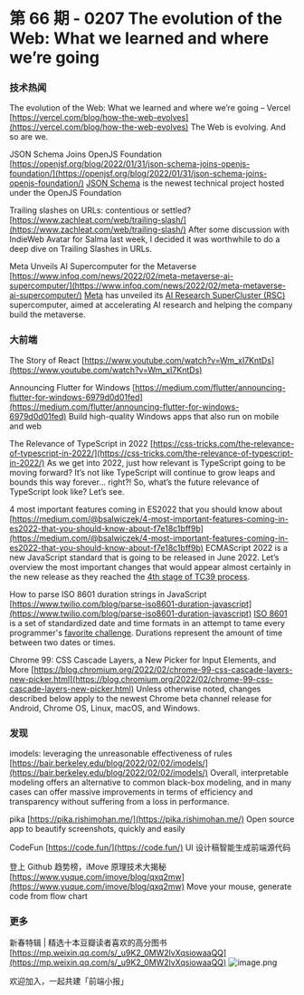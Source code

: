# 第 66 期 - 0207 The evolution of the Web: What we learned and where we’re going
### 技术热闻
The evolution of the Web: What we learned and where we’re going – Vercel
[https://vercel.com/blog/how-the-web-evolves](https://vercel.com/blog/how-the-web-evolves)
The Web is evolving. And so are we.

JSON Schema Joins OpenJS Foundation
[https://openjsf.org/blog/2022/01/31/json-schema-joins-openjs-foundation/](https://openjsf.org/blog/2022/01/31/json-schema-joins-openjs-foundation/)
[JSON Schema](https://json-schema.org/) is the newest technical project hosted under the OpenJS Foundation

Trailing slashes on URLs: contentious or settled?
[https://www.zachleat.com/web/trailing-slash/](https://www.zachleat.com/web/trailing-slash/)
After some discussion with IndieWeb Avatar for Salma last week, I decided it was worthwhile to do a deep dive on Trailing Slashes in URLs.

Meta Unveils AI Supercomputer for the Metaverse
[https://www.infoq.com/news/2022/02/meta-metaverse-ai-supercomputer/](https://www.infoq.com/news/2022/02/meta-metaverse-ai-supercomputer/)
[Meta](https://about.facebook.com/meta) has unveiled its [AI Research SuperCluster (RSC)](https://ai.facebook.com/blog/ai-rsc) supercomputer, aimed at accelerating AI research and helping the company build the metaverse.

### 大前端
The Story of React
[https://www.youtube.com/watch?v=Wm_xI7KntDs](https://www.youtube.com/watch?v=Wm_xI7KntDs)

Announcing Flutter for Windows
[https://medium.com/flutter/announcing-flutter-for-windows-6979d0d01fed](https://medium.com/flutter/announcing-flutter-for-windows-6979d0d01fed)
Build high-quality Windows apps that also run on mobile and web

The Relevance of TypeScript in 2022
[https://css-tricks.com/the-relevance-of-typescript-in-2022/](https://css-tricks.com/the-relevance-of-typescript-in-2022/)
As we get into 2022, just how relevant is TypeScript going to be moving forward? It’s not like TypeScript will continue to grow leaps and bounds this way forever… right?! So, what’s the future relevance of TypeScript look like? Let’s see.

4 most important features coming in ES2022 that you should know about
[https://medium.com/@bsalwiczek/4-most-important-features-coming-in-es2022-that-you-should-know-about-f7e18c1bff9b](https://medium.com/@bsalwiczek/4-most-important-features-coming-in-es2022-that-you-should-know-about-f7e18c1bff9b)
ECMAScript 2022 is a new JavaScript standard that is going to be released in June 2022. Let’s overview the most important changes that would appear almost certainly in the new release as they reached the [4th stage of TC39 process](https://tc39.es/process-document/).

How to parse ISO 8601 duration strings in JavaScript
[https://www.twilio.com/blog/parse-iso8601-duration-javascript](https://www.twilio.com/blog/parse-iso8601-duration-javascript)
[ISO 8601](https://en.wikipedia.org/wiki/ISO_8601) is a set of standardized date and time formats in an attempt to tame every programmer's [favorite challenge](https://www.reddit.com/r/ProgrammerHumor/comments/j7g110/how_to_use_dates_in_javascript/). Durations represent the amount of time between two dates or times.

Chrome 99: CSS Cascade Layers, a New Picker for Input Elements, and More
[https://blog.chromium.org/2022/02/chrome-99-css-cascade-layers-new-picker.html](https://blog.chromium.org/2022/02/chrome-99-css-cascade-layers-new-picker.html)
Unless otherwise noted, changes described below apply to the newest Chrome beta channel release for Android, Chrome OS, Linux, macOS, and Windows.

### 发现
imodels: leveraging the unreasonable effectiveness of rules
[https://bair.berkeley.edu/blog/2022/02/02/imodels/](https://bair.berkeley.edu/blog/2022/02/02/imodels/)
Overall, interpretable modeling offers an alternative to common black-box modeling, and in many cases can offer massive improvements in terms of efficiency and transparency without suffering from a loss in performance.

pika
[https://pika.rishimohan.me/](https://pika.rishimohan.me/)
Open source app to beautify screenshots, quickly and easily

CodeFun
[https://code.fun/](https://code.fun/)
UI 设计稿智能生成前端源代码

登上 Github 趋势榜，iMove 原理技术大揭秘
[https://www.yuque.com/imove/blog/qxq2mw](https://www.yuque.com/imove/blog/qxq2mw)
Move your mouse, generate code from flow chart

### 更多
新春特辑 | 精选十本豆瓣读者喜欢的高分图书
[https://mp.weixin.qq.com/s/_u9K2_0MW2lvXqsiowaaQQ](https://mp.weixin.qq.com/s/_u9K2_0MW2lvXqsiowaaQQ)
![image.png](https://cdn.nlark.com/yuque/0/2020/png/85771/1605930034828-7fc81343-651f-4a15-8465-eebe5a23cf61.png#crop=0&crop=0&crop=1&crop=1&height=31&id=C5Hpa&margin=%5Bobject%20Object%5D&name=image.png&originHeight=90&originWidth=2186&originalType=binary&ratio=1&rotation=0&showTitle=false&size=14325&status=done&style=none&title=&width=746)


欢迎加入，一起共建「前端小报」
